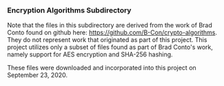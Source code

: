 ### Encryption Algorithms Subdirectory

Note that the files in this subdirectory are derived from the work of Brad Conto found on github here: https://github.com/B-Con/crypto-algorithms. They do not represent work that originated as part of this project. This project utilizes only a subset of files found as part of Brad Conto's work, namely support for AES encryption and SHA-256 hashing. 

These files were downloaded and incorporated into this project on September 23, 2020.
